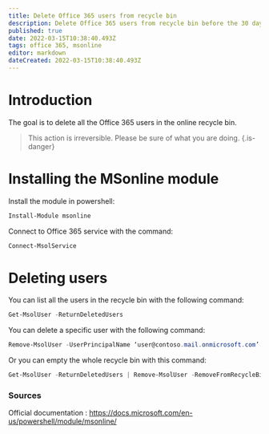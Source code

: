 ```yaml
---
title: Delete Office 365 users from recycle bin
description: Delete Office 365 users from recycle bin before the 30 days delay
published: true
date: 2022-03-15T10:38:40.493Z
tags: office 365, msonline
editor: markdown
dateCreated: 2022-03-15T10:38:40.493Z
---
```


# Introduction

The goal is to delete all the Office 365 users in the online recycle bin.

> This action is irreversible. Please be sure of what you are doing.
> {.is-danger}




# Installing the MSonline module

Install the module in powershell: 

```powershell
Install-Module msonline
```

Connect to Office 365 service with the command: 
```powershell
Connect-MsolService
```

# Deleting users

You can list all the users in the recycle bin with the following command: 

```powershell
Get-MsolUser -ReturnDeletedUsers
```

You can delete a specific user with the following command: 

```powershell
Remove-MsolUser -UserPrincipalName ‘user@contoso.mail.onmicrosoft.com’ -RemoveFromRecycleBin
```
Or you can empty the whole recycle bin with this command: 

```powershell
Get-MsolUser -ReturnDeletedUsers | Remove-MsolUser -RemoveFromRecycleBin -Force
```

    
### Sources

Official documentation : https://docs.microsoft.com/en-us/powershell/module/msonline/